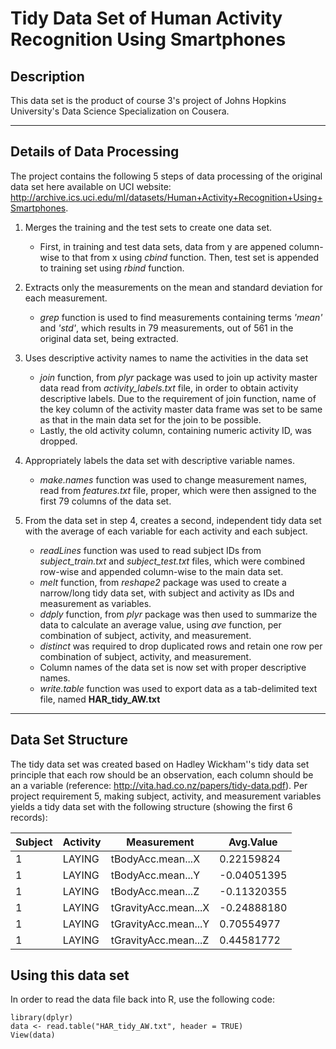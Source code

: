 

# Tidy Data Set of Human Activity Recognition Using Smartphones

## Description

This data set is the product of course 3's project of Johns Hopkins University's Data Science Specialization on Cousera.


---

## Details of Data Processing

The project contains the following 5 steps of data processing of the original data set here available on UCI website: http://archive.ics.uci.edu/ml/datasets/Human+Activity+Recognition+Using+Smartphones.

1. Merges the training and the test sets to create one data set.
	- First, in training and test data sets, data from y are appened column-wise to that from x using *cbind* function. Then, test set is appended to training set using *rbind* function.
	    
2. Extracts only the measurements on the mean and standard deviation for each measurement.
	- *grep* function is used to find measurements containing terms *'mean'* and *'std'*, which results in 79 measurements, out of 561 in the original data set, being extracted.

3. Uses descriptive activity names to name the activities in the data set
	- *join* function, from *plyr* package was used to join up activity master data read from *activity_labels.txt* file, in order to obtain activity descriptive labels. Due to the requirement of join function, name of the key column of the activity master data frame was set to be same as that in the main data set for the join to be possible.
	- Lastly, the old activity column, containing numeric activity ID, was dropped.

4. Appropriately labels the data set with descriptive variable names.
	- *make.names* function was used to change measurement names, read from *features.txt* file, proper, which were then assigned to the first 79 columns of the data set.

5. From the data set in step 4, creates a second, independent tidy data set with the average of each variable for each activity and each subject.
	- *readLines* function was used to read subject IDs from *subject_train.txt* and *subject_test.txt* files, which were combined row-wise and appended column-wise to the main data set.
	- *melt* function, from *reshape2* package was used to create a narrow/long tidy data set, with subject and activity as IDs and measurement as variables.
	- *ddply* function, from *plyr* package was then used to summarize the data to calculate an average value, using *ave* function, per combination of subject, activity, and measurement.
	- *distinct* was required to drop duplicated rows and retain one row per combination of subject, activity, and measurement.
	- Column names of the data set is now set with proper descriptive names.
	- *write.table* function was used to export data as a tab-delimited text file, named **HAR_tidy_AW.txt**

---

## Data Set Structure

The tidy data set was created based on Hadley Wickham''s tidy data set principle that each row should be an observation, each column should be an a variable (reference: http://vita.had.co.nz/papers/tidy-data.pdf). Per project requirement 5, making subject, activity, and measurement variables yields a tidy data set with the following structure (showing the first 6 records):

| Subject | Activity | Measurement | Avg.Value |
| ------- | -------- | ----------- | --------- |
| 1 | LAYING | tBodyAcc.mean...X | 0.22159824 |
| 1 | LAYING | tBodyAcc.mean...Y | -0.04051395 |
| 1 | LAYING | tBodyAcc.mean...Z | -0.11320355 |
| 1 | LAYING | tGravityAcc.mean...X | -0.24888180 |
| 1 | LAYING | tGravityAcc.mean...Y | 0.70554977 |
| 1 | LAYING | tGravityAcc.mean...Z | 0.44581772 |


## Using this data set

In order to read the data file back into R, use the following code:

    library(dplyr)
    data <- read.table("HAR_tidy_AW.txt", header = TRUE)
    View(data)
